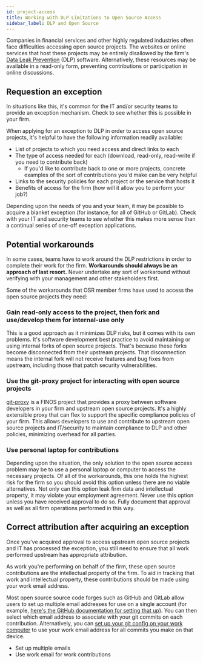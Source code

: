 ```yaml
---
id: project-access
title: Working with DLP Limitations to Open Source Access
sidebar_label: DLP and Open Source
---
```

Companies in financial services and other highly regulated industries often face difficulties accessing open source projects. The websites or online services that host these projects may be entirely disallowed by the firm's [Data Leak Prevention](https://en.wikipedia.org/wiki/Data_loss_prevention_software) (DLP) software. Alternatively, these resources may be available in a read-only form, preventing contributions or participation in online discussions. 

## Requestion an exception

In situations like this, it's common for the IT and/or security teams to provide an exception mechanism. Check to see whether this is possible in your firm.

When applying for an exception to DLP in order to access open source projects, it's helpful to have the following information readily available:

* List of projects to which you need access and direct links to each
* The type of access needed for each (download, read-only, read-write if you need to contribute back)
    * If you'd like to contribute back to one or more projects, concrete examples of the sort of contributions you'd make can be very helpful
* Links to the security policies for each project or the service that hosts it
* Benefits of access for the firm (how will it allow you to perform your job?)

Depending upon the needs of you and your team, it may be possible to acquire a blanket exception (for instance, for all of GitHub or GitLab). Check with your IT and security teams to see whether this makes more sense than a continual series of one-off exception applications.

## Potential workarounds

In some cases, teams have to work around the DLP restrictions in order to complete their work for the firm. **Workarounds should always be an approach of last resort.** Never undertake any sort of workaround without verifying with your management and other stakeholders first.

Some of the workarounds that OSR member firms have used to access the open source projects they need:

### Gain read-only access to the project, then fork and use/develop them for internal-use only

This is a good approach as it minimizes DLP risks, but it comes with its own problems. It's software development best practice to avoid maintaining or using internal forks of open source projects. That's because these forks become disconnected from their upstream projects. That disconnection means the internal fork will not receive features and bug fixes from upstream, including those that patch security vulnerabilities.

### Use the git-proxy project for interacting with open source projects

[git-proxy](https://github.com/finos/git-proxy) is a FINOS project that provides a proxy between software developers in your firm and upstream open source projects. It's a highly extensible proxy that can flex to support the specific compliance policies of your firm. This allows developers to use and contribute to upstream open source projects and IT/security to maintain compliance to DLP and other policies, minimizing overhead for all parties.

### Use personal laptop for contributions

Depending upon the situation, the only solution to the open source access problem may be to use a personal laptop or computer to access the necessary projects. Of all of the workarounds, this one holds the highest risk for the firm so you should avoid this option unless there are no viable alternatives. Not only can this option leak firm data and intellectual property, it may violate your employment agreement. Never use this option unless you have received approval to do so. Fully document that approval as well as all firm operations performed in this way.

## Correct attribution after acquiring an exception

Once you've acquired approval to access upstream open source projects and IT has processed the exception, you still need to ensure that all work performed upstream has appropriate attribution.

As work you're performing on behalf of the firm, these open source contributions are the intellectual property of the firm. To aid in tracking that work and intellectual property, these contributions should be made using your work email address.

Most open source source code forges such as GitHub and GitLab allow users to set up multiple email addresses for use on a single account (for example, [here's the GitHub documentation for setting that up](https://docs.github.com/en/account-and-profile/setting-up-and-managing-your-personal-account-on-github/managing-email-preferences/adding-an-email-address-to-your-github-account)). You can then select which email address to associate with your git commits on each contribution. Alternatively, you can [set up your git config on your work computer](https://docs.github.com/en/account-and-profile/setting-up-and-managing-your-personal-account-on-github/managing-email-preferences/setting-your-commit-email-address#setting-your-commit-email-address-in-git) to use your work email address for all commits you make on that device.

* Set up multiple emails
* Use work email for work contributions
